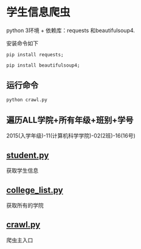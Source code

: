 # 学生信息爬虫

python 3环境 + 依赖库：requests 和beautifulsoup4.

安装命令如下
```
pip install requests;

pip install beautifulsoup4;
```

## 运行命令

```python
python crawl.py
```


## 遍历ALL学院+所有年级+班别+学号
2015(入学年级)-11(计算机科学学院)-02(2班)-16(16号)
## [student.py](student.py)

获取学生信息

## [college_list.py](college_list.py)

获取所有的学院


## [crawl.py](crawl.py)

爬虫主入口


 

